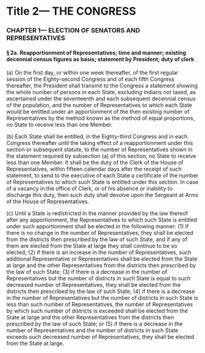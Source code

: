 
# Title 2— THE CONGRESS
### CHAPTER 1— ELECTION OF SENATORS AND REPRESENTATIVES
#### § 2a. Reapportionment of Representatives; time and manner; existing decennial census figures as basis; statement by President; duty of clerk

(a) On the first day, or within one week thereafter, of the first regular session of the Eighty-second Congress and of each fifth Congress thereafter, the President shall transmit to the Congress a statement showing the whole number of persons in each State, excluding Indians not taxed, as ascertained under the seventeenth and each subsequent decennial census of the population, and the number of Representatives to which each State would be entitled under an apportionment of the then existing number of Representatives by the method known as the method of equal proportions, no State to receive less than one Member.

(b) Each State shall be entitled, in the Eighty-third Congress and in each Congress thereafter until the taking effect of a reapportionment under this section or subsequent statute, to the number of Representatives shown in the statement required by subsection (a) of this section, no State to receive less than one Member. It shall be the duty of the Clerk of the House of Representatives, within fifteen calendar days after the receipt of such statement, to send to the executive of each State a certificate of the number of Representatives to which such State is entitled under this section. In case of a vacancy in the office of Clerk, or of his absence or inability to discharge this duty, then such duty shall devolve upon the Sergeant at Arms of the House of Representatives.

(c) Until a State is redistricted in the manner provided by the law thereof after any apportionment, the Representatives to which such State is entitled under such apportionment shall be elected in the following manner: (1) If there is no change in the number of Representatives, they shall be elected from the districts then prescribed by the law of such State, and if any of them are elected from the State at large they shall continue to be so elected; (2) if there is an increase in the number of Representatives, such additional Representative or Representatives shall be elected from the State at large and the other Representatives from the districts then prescribed by the law of such State; (3) if there is a decrease in the number of Representatives but the number of districts in such State is equal to such decreased number of Representatives, they shall be elected from the districts then prescribed by the law of such State; (4) if there is a decrease in the number of Representatives but the number of districts in such State is less than such number of Representatives, the number of Representatives by which such number of districts is exceeded shall be elected from the State at large and the other Representatives from the districts then prescribed by the law of such State; or (5) if there is a decrease in the number of Representatives and the number of districts in such State exceeds such decreased number of Representatives, they shall be elected from the State at large.
